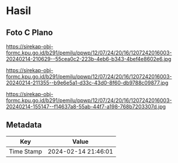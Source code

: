 # Hasil

## Foto C Plano

https://sirekap-obj-formc.kpu.go.id/b291/pemilu/ppwp/12/07/24/20/16/1207242016003-20240214-210629--55cea0c2-223b-4eb6-b343-4bef4e8602e6.jpg

https://sirekap-obj-formc.kpu.go.id/b291/pemilu/ppwp/12/07/24/20/16/1207242016003-20240214-211355--b9e6e5a1-d33c-43d0-8f60-db9788c09877.jpg

https://sirekap-obj-formc.kpu.go.id/b291/pemilu/ppwp/12/07/24/20/16/1207242016003-20240214-155147--f14637a8-55ab-44f7-a198-768b7203307d.jpg


## Metadata

| Key        | Value               |
| ---------- | ------------------- |
| Time Stamp | 2024-02-14 21:46:01 |



